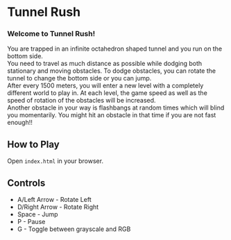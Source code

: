 # Tunnel Rush

### Welcome to Tunnel Rush!  
You are trapped in an infinite octahedron shaped tunnel and you run on the bottom side.   
You need to travel as much distance as possible while dodging both stationary and moving obstacles. To dodge
obstacles, you can rotate the tunnel to change the bottom side or you can jump.  
After every 1500 meters, you will enter a new level with a completely different world to play in. At each level, the game speed as well as the speed of rotation of the obstacles will be increased.  
Another obstacle in your way is flashbangs at random times which will blind you momentarily. You might hit an obstacle in that time if you are not fast enough!!

## How to Play
Open `index.html` in your browser.

## Controls
- A/Left Arrow - Rotate Left
- D/Right Arrow - Rotate Right
- Space - Jump
- P - Pause
- G - Toggle between grayscale and RGB
